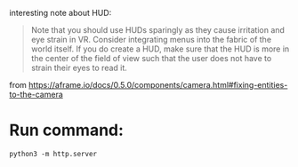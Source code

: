 interesting note about HUD: 
> Note that you should use HUDs sparingly as they cause irritation and eye strain in VR. Consider integrating menus into the fabric of the world itself. If you do create a HUD, make sure that the HUD is more in the center of the field of view such that the user does not have to strain their eyes to read it.

from https://aframe.io/docs/0.5.0/components/camera.html#fixing-entities-to-the-camera

# Run command:

`python3 -m http.server`
